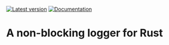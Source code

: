 <!-- [![Build status](https://travis-ci.org/biluohc/nonblock-logger.svg?branch=master)](https://github.com/biluohc/nonblock-logger) -->
[![Latest version](https://img.shields.io/crates/v/nonblock-logger.svg)](https://crates.io/crates/nonblock-logger)
[![Documentation](https://docs.rs/nonblock-logger/badge.svg)](https://docs.rs/nonblock-logger)

# A non-blocking logger for Rust




